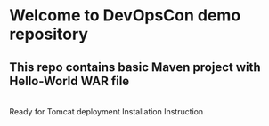 # Welcome to DevOpsCon demo repository
## This repo contains basic Maven project with Hello-World WAR file 
<BR> Ready for Tomcat deployment
Installation Instruction
